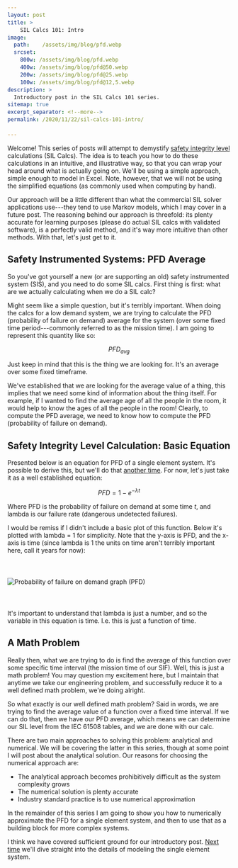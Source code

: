 ```yaml
---
layout: post
title: >
    SIL Calcs 101: Intro
image:
  path:    /assets/img/blog/pfd.webp
  srcset:
    800w: /assets/img/blog/pfd.webp
    400w: /assets/img/blog/pfd@50.webp
    200w: /assets/img/blog/pfd@25.webp
    100w: /assets/img/blog/pfd@12,5.webp
description: >
  Introductory post in the SIL Calcs 101 series.
sitemap: true
excerpt_separator: <!--more-->
permalink: /2020/11/22/sil-calcs-101-intro/

---
```


Welcome! This series of posts will attempt to demystify [safety
integrity level](https://en.wikipedia.org/wiki/Safety_integrity_level) calculations (SIL Calcs). The idea is to teach you how to do these
calculations in an intuitive, and illustrative way, so that you can wrap
your head around what is actually going on. We'll be using a simple
approach, simple enough to model in Excel. Note, however, that we will
not be using the simplified equations (as commonly used when computing
by hand).
<!--more-->


Our approach will be a little different than what the commercial SIL
solver applications use---they tend to use Markov models, which I may
cover in a future post. The reasoning behind our approach is threefold:
its plenty accurate for learning purposes (please do actual SIL calcs
with validated software), is a perfectly valid method, and it's way more
intuitive than other methods. With that, let's just get to it.  

  

## Safety Instrumented Systems: PFD Average

So you've got yourself a new (or are supporting an old) safety
instrumented system (SIS), and you need to do some SIL calcs. First
thing is first: what are we actually calculating when we do a SIL calc?

Might seem like a simple question, but it's terribly important. When
doing the calcs for a low demand system, we are trying to calculate the
PFD (probability of failure on demand) average for the system (over some
fixed time period---commonly referred to as the mission time). I am
going to represent this quantity like so:

$$
\begin{equation}
PFD_{avg}
\end{equation}
$$




Just keep in mind that this is the thing we are looking for. It's an
average over some fixed timeframe.

We've established that we are looking for the average value of a thing,
this implies that we need some kind of information about the thing
itself. For example, if I wanted to find the average age of all the
people in the room, it would help to know the ages of all the people in
the room! Clearly, to compute the PFD average, we need to know how to
compute the PFD (probability of failure on demand).





## Safety Integrity Level Calculation: Basic Equation

Presented below is an equation for PFD of a single element system. It's
possible to derive this, but we'll do that [another
time](https://www.silcalcblog.com/2021/05/04/pfd-equation-derivation/). For now, let's just take it as a well established equation:

$$
\begin{equation}
PFD = 1-e^{-\lambda t}
\end{equation}
$$


Where PFD is the probability of failure on demand at some time *t*, and
lambda is our failure rate (dangerous undetected failures).

I would be remiss if I didn't include a basic plot of this function.
Below it's plotted with lambda = 1 for simplicity. Note that the y-axis
is PFD, and the x-axis is time (since lambda is 1 the units on time
aren't terribly important here, call it years for now):


<img srcset="/assets/img/blog/pfd.webp 800w, /assets/img/blog/pfd@50.webp 400w, /assets/img/blog/pfd@25.webp 200w"
  sizes="(min-width: 800px) 50vw, 100vw"
  src="/assets/img/blog/pfd.webp"
  alt="Probability of failure on demand graph (PFD)"
  loading="lazy" vspace="40" >



It's important to understand that lambda is just a number, and so the
variable in this equation is time. I.e. this is just a function of time.



## A Math Problem

Really then, what we are trying to do is find the average of this
function over some specific time interval (the mission time of our SIF).
Well, this is just a math problem! You may question my excitement here,
but I maintain that anytime we take our engineering problem, and
successfully reduce it to a well defined math problem, we're doing
alright.

So what exactly is our well defined math problem? Said in words, we are
trying to find the average value of a function over a fixed time
interval. If we can do that, then we have our PFD average, which means
we can determine our SIL level from the IEC 61508 tables, and we are
done with our calc.

There are two main approaches to solving this problem: analytical and
numerical. We will be covering the latter in this series, though at some
point I will post about the analytical solution. Our reasons for
choosing the numerical approach are:

-   The analytical approach becomes prohibitively difficult as the
    system complexity grows
-   The numerical solution is plenty accurate
-   Industry standard practice is to use numerical approximation

In the remainder of this series I am going to show you how to
numerically approximate the PFD for a single element system, and then to
use that as a building block for more complex systems.

I think we have covered sufficient ground for our introductory post.
[Next time](/2020/11/22/sil-calcs-101-single-element-system/) we'll dive straight into the details of modeling the single element system.
